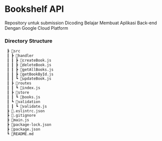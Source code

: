 # Bookshelf API

Repository untuk submission Dicoding Belajar Membuat Aplikasi Back-end Dengan Google Cloud Platform

### Directory Structure
```bash
 ┣ 📂src
 ┃ ┣ 📂handler
 ┃ ┃ ┣ 📜createBook.js
 ┃ ┃ ┣ 📜deleteBook.js
 ┃ ┃ ┣ 📜getAllBooks.js
 ┃ ┃ ┣ 📜getBookById.js
 ┃ ┃ ┗ 📜updateBook.js
 ┃ ┣ 📂routes
 ┃ ┃ ┗ 📜index.js
 ┃ ┣ 📂store
 ┃ ┃ ┗ 📜books.js
 ┃ ┗ 📂validation
 ┃ ┃ ┗ 📜validate.js
 ┣ 📜.eslintrc.json
 ┣ 📜.gitignore
 ┣ 📜main.js
 ┣ 📜package-lock.json
 ┣ 📜package.json
 ┗ 📜README.md
```